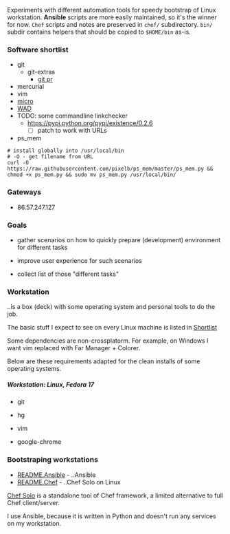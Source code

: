 Experiments with different automation tools for speedy
bootstrap of Linux workstation. **Ansible** scripts are
more easily maintained, so it's the winner for now.
`Chef` scripts and notes are preserved in `chef/`
subdirectory. `bin/` subdir contains helpers that should
be copied to `$HOME/bin` as-is.

### Software shortlist

* git
  * git-extras
    * [git pr](https://github.com/tj/git-extras/blob/master/Commands.md#git-pr)
* mercurial
* vim
* [micro](https://micro-editor.github.io/)
* [WAD](https://github.com/CERN-CERT/WAD)
* TODO: some commandline linkchecker
  * https://pypi.python.org/pypi/existence/0.2.6
    * [ ] patch to work with URLs
* ps_mem
<!-- list above will get extra newlines without this comment before code section -->

    # install globally into /usr/local/bin
    # -O - get filename from URL
    curl -O https://raw.githubusercontent.com/pixelb/ps_mem/master/ps_mem.py && chmod +x ps_mem.py && sudo mv ps_mem.py /usr/local/bin/

### Gateways

* 86.57.247.127

### Goals

* gather scenarios on how to quickly prepare (development)
environment for different tasks

* improve user experience for such scenarios

* collect list of those "different tasks"

### Workstation

..is a box (deck) with some operating system and personal
tools to do the job.

The basic stuff I expect to see on every Linux machine is
listed in [Shortlist](#shortlist)

Some dependencies are non-crossplatorm. For example, on
Windows I want vim replaced with Far Manager + Colorer.

Below are these requirements adapted for the clean
installs of some operating systems.

##### Workstation: Linux, Fedora 17

 * git
 * hg
 * vim

 * google-chrome


### Bootstraping workstations

* [README.Ansible](README.Ansible.md) - ..Ansible
* [README.Chef](README.Chef.md) - ..Chef Solo on Linux
  
[Chef Solo](https://docs.chef.io/chef_solo.html) is a
standalone tool of Chef framework, a limited alternative
to full Chef client/server.

I use Ansible, because it is written in Python and
doesn't run any services on my workstation.
